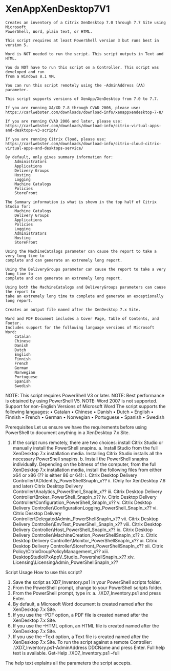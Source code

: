 # XenAppXenDesktop7V1
	Creates an inventory of a Citrix XenDesktop 7.0 through 7.7 Site using Microsoft 
	PowerShell, Word, plain text, or HTML.
	
	This script requires at least PowerShell version 3 but runs best in version 5.

	Word is NOT needed to run the script. This script outputs in Text and HTML.
	
	You do NOT have to run this script on a Controller. This script was developed and run 
	from a Windows 8.1 VM.
	
	You can run this script remotely using the -AdminAddress (AA) parameter.
	
	This script supports versions of XenApp/XenDesktop from 7.0 to 7.7. 

	If you are running XA/XD 7.8 through CVAD 2006, please use:
	https://carlwebster.com/downloads/download-info/xenappxendesktop-7-8/

	If you are running CVAD 2006 and later, please use:
	https://carlwebster.com/downloads/download-info/citrix-virtual-apps-and-desktops-v3-script/

	If you are running Citrix Cloud, please use:
	https://carlwebster.com/downloads/download-info/citrix-cloud-citrix-virtual-apps-and-desktops-service/
	
	By default, only gives summary information for:
		Administrators
		Applications
		Delivery Groups
		Hosting
		Logging
		Machine Catalogs
		Policies
		StoreFront

	The Summary information is what is shown in the top half of Citrix Studio for:
		Machine Catalogs
		Delivery Groups
		Applications
		Policies
		Logging
		Administrators
		Hosting
		StoreFront

	Using the MachineCatalogs parameter can cause the report to take a very long time to 
	complete and can generate an extremely long report.
	
	Using the DeliveryGroups parameter can cause the report to take a very long time to 
	complete and can generate an extremely long report.

	Using both the MachineCatalogs and DeliveryGroups parameters can cause the report to 
	take an extremely long time to complete and generate an exceptionally long report.

	Creates an output file named after the XenDesktop 7.x Site.
	
	Word and PDF Document includes a Cover Page, Table of Contents, and Footer.
	Includes support for the following language versions of Microsoft Word:
		Catalan
		Chinese
		Danish
		Dutch
		English
		Finnish
		French
		German
		Norwegian
		Portuguese
		Spanish
		Swedish

NOTE: This script requires PowerShell V3 or later.
NOTE: Best performance is obtained by using PowerShell V5.
NOTE: Word 2007 is not supported.
Support for non-English Versions of Microsoft Word
The script supports the following languages:
•	Catalan
•	Chinese
•	Danish
•	Dutch
•	English
•	Finnish
•	French
•	German
•	Norwegian
•	Portuguese
•	Spanish
•	Swedish
 
Prerequisites
Let us ensure we have the requirements before using PowerShell to document anything in a XenDesktop 7.x Site.
1.	If the script runs remotely, there are two choices: install Citrix Studio or manually install the PowerShell snapins.
a.	Install Studio from the full XenDesktop 7.x installation media. Installing Citrix Studio installs all the necessary PowerShell snapins.
b.	Install the PowerShell snapins individually. Depending on the bitness of the computer, from the full XenDesktop 7.x installation media, install the following files from either x64 or x86 (?? is either 86 or 64):
i.	Citrix Desktop Delivery Controller\ADIdentity_PowerShellSnapIn_x??
ii.	(Only for XenDesktop 7.6 and later) Citrix Desktop Delivery Controller\Analytics_PowerShell_SnapIn_x??
iii.	Citrix Desktop Delivery Controller\Broker_PowerShell_SnapIn_x??
iv.	Citrix Desktop Delivery Controller\Configuration_PowerShell_SnapIn_x??
v.	Citrix Desktop Delivery Controller\ConfigurationLogging_PowerShell_SnapIn_x??
vi.	Citrix Desktop Delivery Controller\DelegatedAdmin_PowerShellSnapIn_x??
vii.	Citrix Desktop Delivery Controller\EnvTest_PowerShell_SnapIn_x??
viii.	Citrix Desktop Delivery Controller\Host_PowerShell_SnapIn_x??
ix.	Citrix Desktop Delivery Controller\MachineCreation_PowerShellSnapIn_x??
x.	Citrix Desktop Delivery Controller\Monitor_PowerShellSnapIn_x??
xi.	Citrix Desktop Delivery Controller\Storefront_PowerShellSnapIn_x??
xii.	Citrix Policy\CitrixGroupPolicyManagement_x??
xiii.	DesktopStudio\PxAppV_Studio_PowershellSnapin_x??
xiv.	Licensing\LicensingAdmin_PowerShellSnapIn_x??

Script Usage
How to use this script?
1.	Save the script as XD7_Inventory.ps1 in your PowerShell scripts folder.
2.	From the PowerShell prompt, change to your PowerShell scripts folder.
3.	From the PowerShell prompt, type in:
a.	.\XD7_Inventory.ps1 and press Enter.
4.	By default, a Microsoft Word document is created named after the XenDesktop 7.x Site.
5.	If you use the –PDF option, a PDF file is created named after the XenDesktop 7.x Site.
6.	If you use the –HTML option, an HTML file is created named after the XenDesktop 7.x Site.
7.	If you use the –Text option, a Text file is created named after the XenDesktop 7.x Site.
To run the script against a remote Controller:
.\XD7_Inventory.ps1-AdminAddress DDCName and press Enter.
Full help text is available.
Get-Help .\XD7_Inventory.ps1 –full

The help text explains all the parameters the script accepts.
